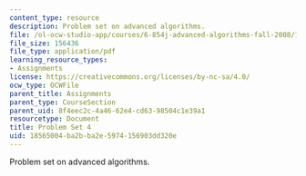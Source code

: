 ```yaml
---
content_type: resource
description: Problem set on advanced algorithms.
file: /ol-ocw-studio-app/courses/6-854j-advanced-algorithms-fall-2008/18565004ba2bba2e5974156903dd320e_ps4.pdf
file_size: 156436
file_type: application/pdf
learning_resource_types:
- Assignments
license: https://creativecommons.org/licenses/by-nc-sa/4.0/
ocw_type: OCWFile
parent_title: Assignments
parent_type: CourseSection
parent_uid: 8f4eec2c-4a46-62e4-cd63-98504c1e39a1
resourcetype: Document
title: Problem Set 4
uid: 18565004-ba2b-ba2e-5974-156903dd320e
---
```

Problem set on advanced algorithms.